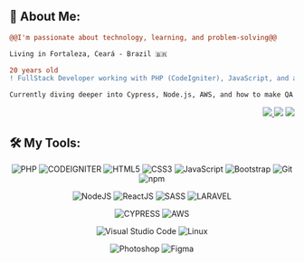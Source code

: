 <p align="center">
<!--   <img src="./assets/hello.gif" /> -->
</p>

## **🧐 About Me:**

```diff
@@I'm passionate about technology, learning, and problem-solving@@

Living in Fortaleza, Ceará - Brazil 🇧🇷

20 years old
! FullStack Developer working with PHP (CodeIgniter), JavaScript, and automated testing

Currently diving deeper into Cypress, Node.js, AWS, and how to make QA smarter with automation 🤖
```

<div align="end">
  <a target="_blank" href="https://br.linkedin.com/in/anyele-ventura">
    <img src="https://img.shields.io/badge/LinkedIn-307cc5?style=for-the-badge&logo=linkedin&logoColor=white&color=004182"/>
  </a>
  <a href="https://github.com/anyeleventura"><img src="https://img.shields.io/github/followers/anyeleventura?color=32325D&logo=github&style=for-the-badge&label=github" /></a>
  <img src="https://komarev.com/ghpvc/?username=anyeleventura&style=for-the-badge&color=32325D"/>
</div>
<p align="center">
<!--   <a target="_blank" href="https://www.instagram.com/pedroperegrinaa"><img src="https://img.shields.io/badge/Instagram-E4405F?style=for-the-badge&logo=instagram&logoColor=white">
  </a>   -->
<!--   <a target="_blank" href="https://pedroperegrina.com">
    <img src="https://img.shields.io/badge/-website-307cc5?style=for-the-badge&logo=google-chrome&logoColor=white&color=B700FF"/>
  </a> -->
</p>

## 🛠 **My Tools:**

<div align="center">
  
![PHP](https://img.shields.io/badge/php-%23323330.svg?style=for-the-badge&logo=php&logoColor=FFFFFF&color=7A86B8)
![CODEIGNITER](https://img.shields.io/badge/codeigniter-%23DD4814.svg?style=for-the-badge&logo=codeigniter&logoColor=white)
![HTML5](https://img.shields.io/badge/html5-%23E34F26.svg?style=for-the-badge&logo=html5&logoColor=white)
![CSS3](https://img.shields.io/badge/css3-%231572B6.svg?style=for-the-badge&logo=css3&logoColor=white)
![JavaScript](https://img.shields.io/badge/javascript-%23323330.svg?style=for-the-badge&logo=javascript&logoColor=%23F7DF1E)
![Bootstrap](https://img.shields.io/badge/bootstrap-%23563D7C.svg?style=for-the-badge&logo=bootstrap&logoColor=white)
![Git](https://img.shields.io/badge/git-%23F05033.svg?style=for-the-badge&logo=git&logoColor=white)
![npm](https://img.shields.io/badge/npm-6DA55F?style=for-the-badge&logo=npm&logoColor=white&color=000)

![NodeJS](https://img.shields.io/badge/node.js-6DA55F?style=for-the-badge&logo=node.js&logoColor=white)
![ReactJS](https://img.shields.io/badge/react-C.svg?style=for-the-badge&logo=react&color=282C34)
![SASS](https://img.shields.io/badge/sass-%23323330.svg?style=for-the-badge&logo=sass&logoColor=FFFFFF&color=CD6799)
![LARAVEL](https://img.shields.io/badge/laravel-%23323330.svg?style=for-the-badge&logo=laravel&logoColor=FFFFFF&color=F05340)

![CYPRESS](https://img.shields.io/badge/cypress-%23404d59.svg?style=for-the-badge&logo=cypress&logoColor=white)
![AWS](https://img.shields.io/badge/aws-%23FF9900.svg?style=for-the-badge&logo=amazon-aws&logoColor=white)

![Visual Studio Code](https://img.shields.io/badge/Visual%20Studio%20Code-0078d7.svg?style=for-the-badge&logo=visual-studio-code&logoColor=white)
![Linux](https://img.shields.io/badge/linux-C.svg?style=for-the-badge&logo=linux&logoColor=fff&color=735902)
  
![Photoshop](https://img.shields.io/badge/adobe%20photoshop-%2331A8FF.svg?style=for-the-badge&logo=adobe%20photoshop&logoColor=white)
![Figma](https://img.shields.io/badge/figma-C.svg?style=for-the-badge&logo=figma&color=fff)
</div>

<Estrelas de verdade desafiam a escuridao. Continue tentando. Voce consegue.>
